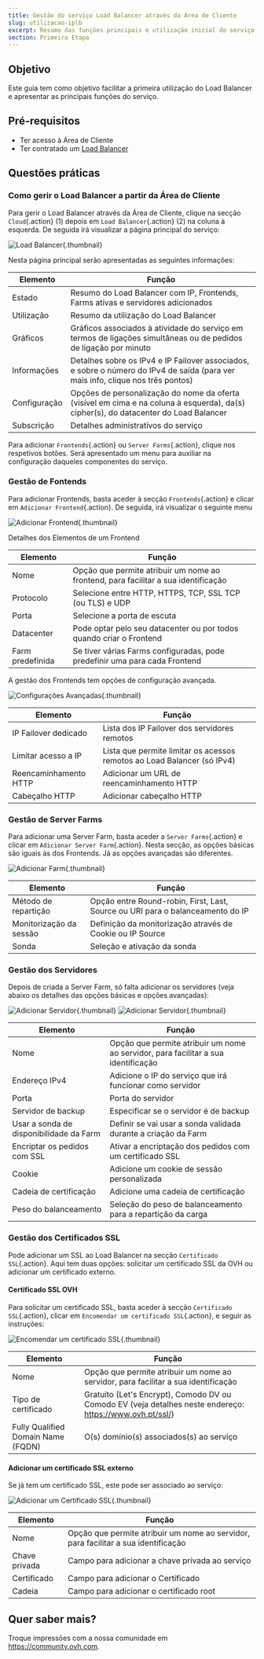 ```yaml
---
title: Gestão do serviço Load Balancer através da Área de Cliente
slug: utilizacao-iplb
excerpt: Resumo das funções principais e utilização inicial do serviço Load Balancer através da Área de Cliente
section: Primeira Etapa
---
```


## Objetivo

Este guia tem como objetivo facilitar a primeira utilização do Load Balancer e apresentar as principais funções do serviço.

## Pré-requisitos

- Ter acesso à Área de Cliente
- Ter contratado um [Load Balancer](https://www.ovh.pt/solucoes/load-balancer/)

## Questões práticas

### Como gerir o Load Balancer a partir da Área de Cliente 

Para gerir o Load Balancer através da Área de Cliente, clique na secção `Cloud`{.action} (1) depois em `Load Balancer`{.action} (2) na coluna à esquerda. De seguida irá visualizar a página principal do serviço: 

![Load Balancer](images/lb_main_page.png){.thumbnail}

Nesta página principal serão apresentadas as seguintes informações:

|Elemento|Função|
|---|---|
|Estado|Resumo do Load Balancer com IP, Frontends, Farms ativas e servidores adicionados|
|Utilização|Resumo da utilização do Load Balancer|
|Gráficos|Gráficos associados à atividade do serviço em termos de ligações simultâneas ou de pedidos de ligação por minuto|
|Informações|Detalhes sobre os IPv4 e IP Failover associados, e sobre o número do IPv4 de saída (para ver mais info, clique nos três pontos)|
|Configuração|Opções de personalização do nome da oferta (visível em cima e na coluna à esquerda), da(s) cipher(s), do datacenter do Load Balancer|
|Subscrição|Detalhes administrativos do serviço|


Para adicionar `Frontends`{.action} ou `Server Farms`{.action}, clique nos respetivos botões. Será apresentado um menu para auxiliar na configuração daqueles componentes do serviço.


### Gestão de Fontends

Para adicionar Frontends, basta aceder à secção `Frontends`{.action} e clicar em `Adicionar Frontend`{.action}. De seguida, irá visualizar o seguinte menu


![Adicionar Frontend](images/add_frontend.png){.thumbnail}

Detalhes dos Elementos de um Frontend


|Elemento|Função|
|---|---|
|Nome|Opção que permite atribuir um nome ao frontend, para facilitar a sua identificação|
|Protocolo|Selecione entre HTTP, HTTPS, TCP, SSL TCP (ou TLS) e UDP|
|Porta|Selecione a porta de escuta|
|Datacenter|Pode optar pelo seu datacenter ou por todos quando criar o Frontend|
|Farm predefinida|Se tiver várias Farms configuradas, pode predefinir uma para cada Frontend|

A gestão dos Frontends tem opções de configuração avançada. 


![Configurações Avançadas](images/advanced_frontend.png){.thumbnail}

|Elemento|Função|
|---|---|
|IP Failover dedicado|Lista dos IP Failover dos servidores remotos|
|Limitar acesso a IP|Lista que permite limitar os acessos remotos ao Load Balancer (só IPv4)|
|Reencaminhamento HTTP|Adicionar um URL de reencaminhamento HTTP|
|Cabeçalho HTTP|Adicionar cabeçalho HTTP|


### Gestão de Server Farms
Para adicionar uma Server Farm, basta aceder a `Server Farms`{.action} e clicar em `Adicionar Server Farm`{.action}. Nesta secção, as opções básicas são iguais às dos Frontends. Já as opções avançadas são diferentes.


![Adicionar Farm](images/advanced_cluster.png){.thumbnail}

|Elemento|Função|
|---|---|
|Método de repartição|Opção entre Round-robin, First, Last, Source ou URI para o balanceamento do IP|
|Monitorização da sessão|Definição da monitorização através de Cookie ou IP Source|
|Sonda|Seleção e ativação da sonda|


### Gestão dos Servidores
Depois de criada a Server Farm, só falta adicionar os servidores (veja abaixo os detalhes das opções básicas e opções avançadas):


![Adicionar Servidor](images/add_server.png){.thumbnail}
![Adicionar Servidor](images/add_server_advanced.png){.thumbnail}


|Elemento|Função|
|---|---|
|Nome|Opção que permite atribuir um nome ao servidor, para facilitar a sua identificação|
|Endereço IPv4|Adicione o IP do serviço que irá funcionar como servidor|
|Porta|Porta do servidor|
|Servidor de backup|Especificar se o servidor é de backup|
|Usar a sonda de disponibilidade da Farm|Definir se vai usar a sonda validada durante a criação da Farm|
|Encriptar os pedidos com SSL|Ativar a encriptação dos pedidos com um certificado SSL|
|Cookie|Adicione um cookie de sessão personalizada|
|Cadeia de certificação|Adicione uma cadeia de certificação|
|Peso do balanceamento|Seleção do peso de balanceamento para a repartição da carga|


### Gestão dos Certificados SSL
Pode adicionar um SSL ao Load Balancer na secção `Certificado SSL`{.action}. Aqui tem duas opções: solicitar um certificado SSL da OVH ou adicionar um certificado externo.

#### Certificado SSL OVH
Para solicitar um certificado SSL, basta aceder à secção `Certificado SSL`{.action}, clicar em `Encomendar um certificado SSL`{.action}, e seguir as instruções:


![Encomendar um certificado SSL](images/ordering_ssl.png){.thumbnail}


|Elemento|Função|
|---|---|
|Nome|Opção que permite atribuir um nome ao servidor, para facilitar a sua identificação|
|Tipo de certificado|Gratuito (Let's Encrypt), Comodo DV ou Comodo EV (veja detalhes neste endereço: https://www.ovh.pt/ssl/)|
|Fully Qualified Domain Name (FQDN)|O(s) domínio(s) associados(s) ao serviço|

#### Adicionar um certificado SSL externo
Se já tem um certificado SSL, este pode ser associado ao serviço:


![Adicionar um Certificado SSL](images/external_ssl.png){.thumbnail}


|Elemento|Função|
|---|---|
|Nome|Opção que permite atribuir um nome ao servidor, para facilitar a sua identificação|
|Chave privada|Campo para adicionar a chave privada ao serviço|
|Certificado|Campo para adicionar o Certificado|
|Cadeia|Campo para adicionar o certificado root|


## Quer saber mais?

Troque impressões com a nossa comunidade em <https://community.ovh.com>.